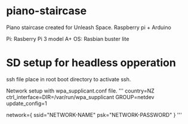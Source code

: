 # piano-staircase
Piano staircase created for Unleash Space. Raspberry pi + Arduino

Pi: Rasberry Pi 3 model A+
OS: Rasbian buster lite

# SD setup for headless opperation
ssh file place in root boot directory to activate ssh.

Network setup with wpa_supplicant.conf file.
'''
country=NZ
ctrl_interface=DIR=/var/run/wpa_supplicant GROUP=netdev
update_config=1

network={
    ssid="NETWORK-NAME"
    psk="NETWORK-PASSWORD"
}
'''
